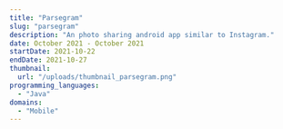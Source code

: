 ```yaml
---
title: "Parsegram"
slug: "parsegram"
description: "An photo sharing android app similar to Instagram."
date: October 2021 - October 2021
startDate: 2021-10-22
endDate: 2021-10-27
thumbnail:
  url: "/uploads/thumbnail_parsegram.png"
programming_languages:
  - "Java"
domains:
  - "Mobile"
---
```

